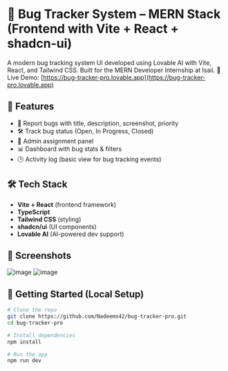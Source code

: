 # 🐞 Bug Tracker System – MERN Stack (Frontend with Vite + React + shadcn-ui)

A modern bug tracking system UI developed using Lovable AI with Vite, React, and Tailwind CSS. Built for the MERN Developer Internship at Isaii.
🚀 Live Demo: [https://bug-tracker-pro.lovable.app](https://bug-tracker-pro.lovable.app)

## 🚀 Features
- 🐛 Report bugs with title, description, screenshot, priority
- 🛠️ Track bug status (Open, In Progress, Closed)
- 👤 Admin assignment panel
- 📊 Dashboard with bug stats & filters
- 🕒 Activity log (basic view for bug tracking events)

## 🛠️ Tech Stack
- **Vite + React** (frontend framework)
- **TypeScript**
- **Tailwind CSS** (styling)
- **shadcn/ui** (UI components)
- **Lovable AI** (AI-powered dev support)

## 📸 Screenshots
![image](https://github.com/user-attachments/assets/a3d76631-71d2-4e3e-8157-b01aa10e11ce)
![image](https://github.com/user-attachments/assets/906f82cb-9cad-4c67-bab7-a340a920381e)



## 🔧 Getting Started (Local Setup)
```bash
# Clone the repo
git clone https://github.com/Nadeems42/bug-tracker-pro.git
cd bug-tracker-pro

# Install dependencies
npm install

# Run the app
npm run dev
